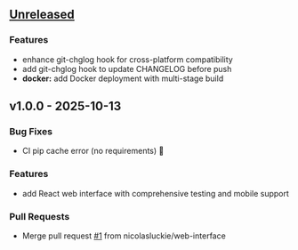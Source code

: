 <a name="unreleased"></a>
## [Unreleased]

### Features
- enhance git-chglog hook for cross-platform compatibility
- add git-chglog hook to update CHANGELOG before push
- **docker:** add Docker deployment with multi-stage build


<a name="v1.0.0"></a>
## v1.0.0 - 2025-10-13
### Bug Fixes
- CI pip cache error (no requirements) 🤞

### Features
- add React web interface with comprehensive testing and mobile support

### Pull Requests
- Merge pull request [#1](https://github.com/nicolasluckie/crackle/issues/1) from nicolasluckie/web-interface


[Unreleased]: https://github.com/nicolasluckie/crackle/compare/v1.0.0...HEAD
